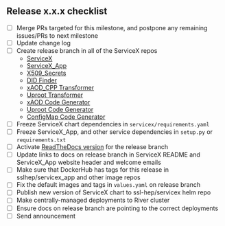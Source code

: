 ## Release x.x.x checklist
* [ ]  Merge PRs targeted for this milestone, and postpone any remaining issues/PRs to next milestone
* [ ]  Update change log
* [ ]  Create release branch in all of the ServiceX repos
    - [ServiceX](https://github.com/ssl-hep/ServiceX)
    - [ServiceX_App](https://github.com/ssl-hep/ServiceX_App)
    - [X509_Secrets](https://github.com/ssl-hep/X509_Secrets)
    - [DID Finder](https://github.com/ssl-hep/ServiceX-DID-finder)
    - [xAOD_CPP Transformer](https://github.com/ssl-hep/ServiceX_xAOD_CPP_transformer)
    - [Uproot Transformer](https://github.com/ssl-hep/ServiceX_Uproot_Transformer)
    - [xAOD Code Generator](https://github.com/ssl-hep/ServiceX_Code_Generator_FuncADL_xAOD)
    - [Uproot Code Generator](https://github.com/ssl-hep/ServiceX_Code_Generator_FuncADL_uproot)
    - [ConfigMap Code Generator](https://github.com/ssl-hep/ServiceX_Code_Generator_Config_File)
* [ ]  Freeze ServiceX chart dependencies in `servicex/requirements.yaml`
* [ ]  Freeze ServiceX_App, and other service dependencies in `setup.py` or `requirements.txt`
* [ ]  Activate [ReadTheDocs version](https://readthedocs.org/projects/servicex/versions/) for the release branch
* [ ]  Update links to docs on release branch in ServiceX README and ServiceX_App website header and welcome emails
* [ ]  Make sure that DockerHub has tags for this release in sslhep/servicex_app and other image repos
* [ ]  Fix the default images and tags in `values.yaml` on release branch
* [ ]  Publish new version of ServiceX chart to ssl-hep/servicex helm repo
* [ ]  Make centrally-managed deployments to River cluster
* [ ]  Ensure docs on release branch are pointing to the correct deployments
* [ ]  Send announcement
